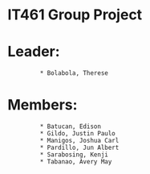 # IT461 Group Project

# Leader:
             * Bolabola, Therese

# Members:
             * Batucan, Edison
             * Gildo, Justin Paulo
             * Manigos, Joshua Carl 
             * Pardillo, Jun Albert
             * Sarabosing, Kenji
             * Tabanao, Avery May
